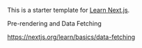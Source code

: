 This is a starter template for [Learn Next.js](https://nextjs.org/learn).



Pre-rendering and Data Fetching

https://nextjs.org/learn/basics/data-fetching